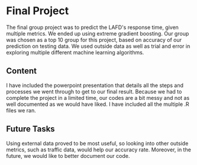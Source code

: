 # Final Project
The final group project was to predict the LAFD's response time, given multiple metrics. We ended up using extreme gradient boosting. Our group was chosen as a top 10 group for this project, based on accuracy of our prediction on testing data. We used outside data as well as trial and error in exploring multiple different machine learning algorithms.

## Content
I have included the powerpoint presentation that details all the steps and processes we went through to get to our final result. Because we had to complete the project in a limited time, our codes are a bit messy and not as well documented as we would have liked. I have included all the multiple .R files we ran.

## Future Tasks
Using external data proved to be most useful, so looking into other outside metrics, such as traffic data, would help our accuracy rate. Moreover, in the future, we would like to better document our code.
